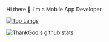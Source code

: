 Hi there 👋
I'm a Mobile App Developer.

[![Top Langs](https://github-readme-stats.vercel.app/api/top-langs/?username=k1ycee&exclude_repo=github-readme-stats)](https://github.com/k1ycee/github-readme-stats)

![ThankGod's github stats](https://github-readme-stats.vercel.app/api?username=k1ycee&show_icons=true&theme=dracula)
